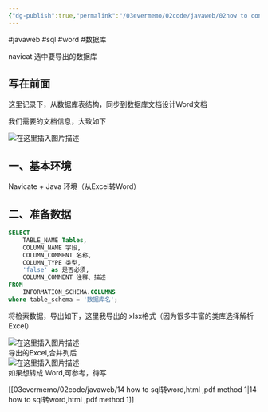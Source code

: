 ```yaml
---
{"dg-publish":true,"permalink":"/03evermemo/02code/javaweb/02how to convert sql to word in common word转化为数据库设计文档表格的办法/","dgPassFrontmatter":true,"noteIcon":"","created":"","updated":""}
---
```




#javaweb 
#sql
#word
#数据库 






navicat 选中要导出的数据库
## 写在前面

这里记录下，从数据库表结构，同步到数据库文档设计Word文档

我们需要的文档信息，大致如下

![在这里插入图片描述](https://img-blog.csdnimg.cn/20200325130024804.png?x-oss-process=image/watermark,type_ZmFuZ3poZW5naGVpdGk,shadow_10,text_aHR0cHM6Ly9ibG9nLmNzZG4ubmV0L3FxXzQyMTA1NjI5,size_16,color_FFFFFF,t_70)

## 一、基本环境

Navicate + Java 环境（从Excel转Word）

## 二、准备数据

```sql
SELECT
    TABLE_NAME Tables,
    COLUMN_NAME 字段,
    COLUMN_COMMENT 名称,
    COLUMN_TYPE 类型,
    'false' as 是否必须,
    COLUMN_COMMENT 注释、描述
FROM
    INFORMATION_SCHEMA.COLUMNS
where table_schema = '数据库名';
```

将检索数据，导出如下，这里我导出的.xlsx格式（因为很多丰富的类库选择解析Excel）

![在这里插入图片描述](https://img-blog.csdnimg.cn/20200325130453553.png?x-oss-process=image/watermark,type_ZmFuZ3poZW5naGVpdGk,shadow_10,text_aHR0cHM6Ly9ibG9nLmNzZG4ubmV0L3FxXzQyMTA1NjI5,size_16,color_FFFFFF,t_70)  
导出的Excel,合并列后  
![在这里插入图片描述](https://img-blog.csdnimg.cn/20200325140301343.png?x-oss-process=image/watermark,type_ZmFuZ3poZW5naGVpdGk,shadow_10,text_aHR0cHM6Ly9ibG9nLmNzZG4ubmV0L3FxXzQyMTA1NjI5,size_16,color_FFFFFF,t_70)  
如果想转成 Word,可参考，待写

[[03evermemo/02code/javaweb/14 how to sql转word,html ,pdf method 1\|14 how to sql转word,html ,pdf method 1]]
